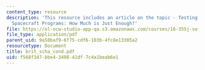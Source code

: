 ```yaml
---
content_type: resource
description: 'This resource includes an article on the topic - Testing in NASA Human-Rated
  Spacecraft Programs: How Much is Just Enough?'
file: https://ol-ocw-studio-app-qa.s3.amazonaws.com/courses/16-355j-software-engineering-concepts-fall-2005/f568f347bbe4349841df7c4a1beab6e1_brit_scha_cond.pdf
file_type: application/pdf
parent_uid: 9a58baf9-6f75-cdf6-103b-4fc8e13305a2
resourcetype: Document
title: brit_scha_cond.pdf
uid: f568f347-bbe4-3498-41df-7c4a1beab6e1
---
```

